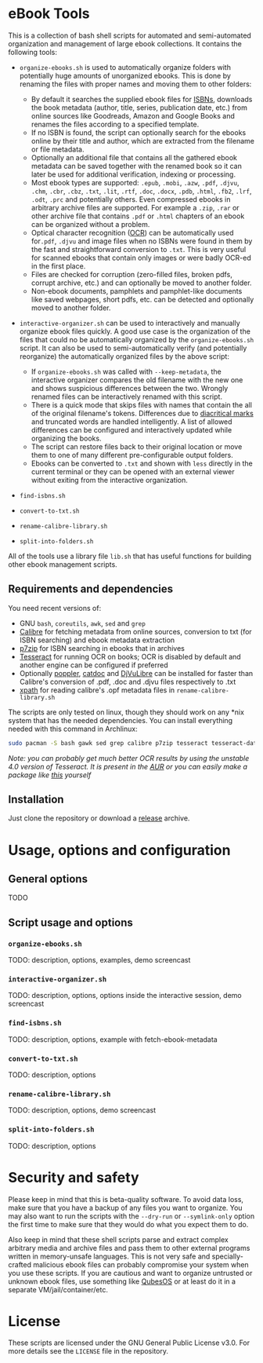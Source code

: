 # eBook Tools

This is a collection of bash shell scripts for automated and semi-automated organization and management of large ebook collections. It contains the following tools:

- `organize-ebooks.sh` is used to automatically organize folders with potentially huge amounts of unorganized ebooks. This is done by renaming the files with proper names and moving them to other folders:
  - By default it searches the supplied ebook files for [ISBNs](https://es.wikipedia.org/wiki/ISBN), downloads the book metadata (author, title, series, publication date, etc.) from online sources like Goodreads, Amazon and Google Books and renames the files according to a specified template.
  - If no ISBN is found, the script can optionally search for the ebooks online by their title and author, which are extracted from the filename or file metadata.
  - Optionally an additional file that contains all the gathered ebook metadata can be saved together with the renamed book so it can later be used for additional verification, indexing or processing.
  - Most ebook types are supported: `.epub`, `.mobi`, `.azw`, `.pdf`, `.djvu`, `.chm`, `.cbr`, `.cbz`, `.txt`, `.lit`, `.rtf`, `.doc`, `.docx`, `.pdb`, `.html`, `.fb2`, `.lrf`, `.odt`, `.prc` and potentially others. Even compressed ebooks in arbitrary archive files are supported. For example a `.zip`, `.rar` or other archive file that contains `.pdf` or `.html` chapters of an ebook can be organized without a problem.
  - Optical character recognition ([OCR](https://en.wikipedia.org/wiki/Optical_character_recognition)) can be automatically used for`.pdf`, `.djvu` and image files when no ISBNs were found in them by the fast and straightforward conversion to `.txt`. This is very useful for scanned ebooks that contain only images or were badly OCR-ed in the first place.
  - Files are checked for corruption (zero-filled files, broken pdfs, corrupt archive, etc.) and can optionally be moved to another folder.
  - Non-ebook documents, pamphlets and pamphlet-like documents like saved webpages, short pdfs, etc. can be detected and optionally moved to another folder.
- `interactive-organizer.sh` can be used to interactively and manually organize ebook files quickly. A good use case is the organization of the files that could no be automatically organized by the `organize-ebooks.sh` script. It can also be used to semi-automatically verify (and potentially reorganize) the automatically organized files by the above script:
  - If `organize-ebooks.sh` was called with `--keep-metadata`, the interactive organizer compares the old filename with the new one and shows suspicious differences between the two. Wrongly renamed files can be interactively renamed with this script.
  - There is a quick mode that skips files with names that contain the all of the original filename's tokens. Differences due to [diacritical marks](https://en.wikipedia.org/wiki/Diacritic) and truncated words are handled intelligently. A list of allowed differences can be configured and interactively updated while organizing the books.
  - The script can restore files back to their original location or move them to one of many different pre-configurable output folders.
  - Ebooks can be converted to `.txt` and shown with `less` directly in the current terminal or they can be opened with an external viewer without exiting from the interactive organization.

- `find-isbns.sh`
- `convert-to-txt.sh`
- `rename-calibre-library.sh`
- `split-into-folders.sh`

All of the tools use a library file `lib.sh` that has useful functions for building other ebook management scripts.

<!---
## Demo

TODO: screencast
--->

## Requirements and dependencies

You need recent versions of:
- GNU `bash`, `coreutils`, `awk`, `sed` and `grep`
- [Calibre](https://calibre-ebook.com/) for fetching metadata from online sources, conversion to txt (for ISBN searching) and ebook metadata extraction
- [p7zip](https://sourceforge.net/projects/p7zip/) for ISBN searching in ebooks that in archives
- [Tesseract](https://github.com/tesseract-ocr/tesseract) for running OCR on books; OCR is disabled by default and another engine can be configured if preferred
- Optionally [poppler](https://poppler.freedesktop.org), [catdoc](http://www.wagner.pp.ru/~vitus/software/catdoc/) and [DjVuLibre](http://djvu.sourceforge.net/) can be installed for faster than Calibre's conversion of .pdf, .doc and .djvu files respectively to .txt
- [xpath](https://metacpan.org/release/XML-XPath) for reading calibre's .opf metadata files in `rename-calibre-library.sh`

The scripts are only tested on linux, though they should work on any *nix system that has the needed dependencies. You can install everything needed with this command in Archlinux:
```bash
sudo pacman -S bash gawk sed grep calibre p7zip tesseract tesseract-data-eng perl-xml-xpath poppler catdoc djvulibre
```

*Note: you can probably get much better OCR results by using the unstable 4.0 version of Tesseract. It is present in the [AUR](https://aur.archlinux.org/packages/tesseract-git/) or you can easily make a package like [this](https://github.com/na--/custom-archlinux-packages/blob/master/tesseract-4-bundle-git/PKGBUILD) yourself*

## Installation

Just clone the repository or download a [release](https://github.com/na--/ebook-tools/releases) archive.


# Usage, options and configuration

## General options

TODO

## Script usage and options

### `organize-ebooks.sh`

TODO: description, options, examples, demo screencast

### `interactive-organizer.sh`

TODO: description, options, options inside the interactive session, demo screencast

### `find-isbns.sh`

TODO: description, options, example with fetch-ebook-metadata

### `convert-to-txt.sh`

TODO: description, options

### `rename-calibre-library.sh`

TODO: description, options, demo screencast

### `split-into-folders.sh`

TODO: description, options

# Security and safety

Please keep in mind that this is beta-quality software. To avoid data loss, make sure that you have a backup of any files you want to organize. You may also want to run the scripts with the `--dry-run`  or `--symlink-only` option the first time to make sure that they would do what you expect them to do.

Also keep in mind that these shell scripts parse and extract complex arbitrary media and archive files and pass them to other external programs written in memory-unsafe languages. This is not very safe and specially-crafted malicious ebook files can probably compromise your system when you use these scripts. If you are cautious and want to organize untrusted or unknown ebook files, use something like [QubesOS](https://www.qubes-os.org/) or at least do it in a separate VM/jail/container/etc.

# License

These scripts are licensed under the GNU General Public License v3.0. For more details see the `LICENSE` file in the repository.